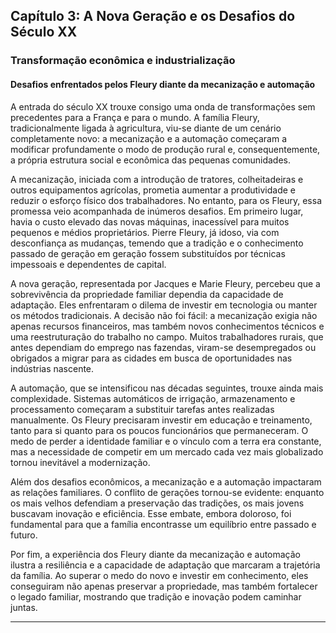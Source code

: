 
## Capítulo 3: A Nova Geração e os Desafios do Século XX

### Transformação econômica e industrialização

#### Desafios enfrentados pelos Fleury diante da mecanização e automação

A entrada do século XX trouxe consigo uma onda de transformações sem precedentes para a França e para o mundo. A família Fleury, tradicionalmente ligada à agricultura, viu-se diante de um cenário completamente novo: a mecanização e a automação começaram a modificar profundamente o modo de produção rural e, consequentemente, a própria estrutura social e econômica das pequenas comunidades.

A mecanização, iniciada com a introdução de tratores, colheitadeiras e outros equipamentos agrícolas, prometia aumentar a produtividade e reduzir o esforço físico dos trabalhadores. No entanto, para os Fleury, essa promessa veio acompanhada de inúmeros desafios. Em primeiro lugar, havia o custo elevado das novas máquinas, inacessível para muitos pequenos e médios proprietários. Pierre Fleury, já idoso, via com desconfiança as mudanças, temendo que a tradição e o conhecimento passado de geração em geração fossem substituídos por técnicas impessoais e dependentes de capital.

A nova geração, representada por Jacques e Marie Fleury, percebeu que a sobrevivência da propriedade familiar dependia da capacidade de adaptação. Eles enfrentaram o dilema de investir em tecnologia ou manter os métodos tradicionais. A decisão não foi fácil: a mecanização exigia não apenas recursos financeiros, mas também novos conhecimentos técnicos e uma reestruturação do trabalho no campo. Muitos trabalhadores rurais, que antes dependiam do emprego nas fazendas, viram-se desempregados ou obrigados a migrar para as cidades em busca de oportunidades nas indústrias nascente.

A automação, que se intensificou nas décadas seguintes, trouxe ainda mais complexidade. Sistemas automáticos de irrigação, armazenamento e processamento começaram a substituir tarefas antes realizadas manualmente. Os Fleury precisaram investir em educação e treinamento, tanto para si quanto para os poucos funcionários que permaneceram. O medo de perder a identidade familiar e o vínculo com a terra era constante, mas a necessidade de competir em um mercado cada vez mais globalizado tornou inevitável a modernização.

Além dos desafios econômicos, a mecanização e a automação impactaram as relações familiares. O conflito de gerações tornou-se evidente: enquanto os mais velhos defendiam a preservação das tradições, os mais jovens buscavam inovação e eficiência. Esse embate, embora doloroso, foi fundamental para que a família encontrasse um equilíbrio entre passado e futuro.

Por fim, a experiência dos Fleury diante da mecanização e automação ilustra a resiliência e a capacidade de adaptação que marcaram a trajetória da família. Ao superar o medo do novo e investir em conhecimento, eles conseguiram não apenas preservar a propriedade, mas também fortalecer o legado familiar, mostrando que tradição e inovação podem caminhar juntas.

---
```